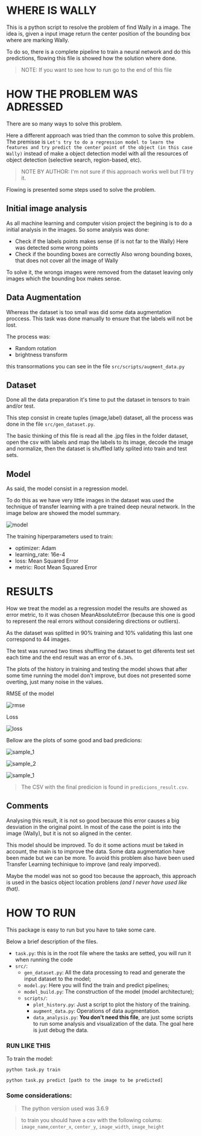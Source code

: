 # WHERE IS WALLY

This is a python script to resolve the problem of find Wally in a image. The idea is, given a input image return the center position of the bounding box where are marking Wally.

To do so, there is a complete pipeline to train a neural network and do this predictions, flowing this file is showed how the solution where done.

> NOTE: If you want to see how to run go to the end of this file

# HOW THE PROBLEM WAS ADRESSED

There are so many ways to solve this problem.

Here a different approach was tried than the common to solve this problem. The premisse is `Let's try to do a regression model to learn the features and try predict the center point of the object (in this case Wally)` instead of make a object detection model with all the resources of object detection (selective search, region-based, etc).

> NOTE BY AUTHOR: I'm not sure if this approach works well but I'll try it.

Flowing is presented some steps used to solve the problem.

## Initial image analysis

As all machine learning and computer vision project the begining is to do a initial analysis in the images. So some analysis was done:

- Check if the labels points makes sense (if is not far to the Wally)
    Here was detected some wrong points 
- Check if the bounding boxes are correctly
    Also wrong bounding boxes, that does not cover all the image of Wally

To solve it, the wrongs images were removed from the dataset leaving only images which the bounding box makes sense.

## Data Augmentation

Whereas the dataset is too small was did some data augmentation proccess. This task was done manually to ensure that the labels will not be lost.

The process was:

- Random rotation
- brightness transform

this transormations you can see in the file `src/scripts/augment_data.py`

## Dataset

Done all the data preparation it's time to put the dataset in tensors to train and/or test.

This step consist in create tuples (image,label) dataset, all the process was done in the file `src/gen_dataset.py`.

The basic thinking of this file is read all the .jpg files in the folder dataset, open the csv with labels and map the labels to its image, decode the image and normalize, then the dataset is shuffled latly splited into train and test sets.

## Model

As said, the model consist in a regression model.

To do this as we have very little images in the dataset was used the technique of transfer learning with a pre trained deep neural network. In the image below are showed the model summary.

![model](aux/model_summary.png)

The training hiperparameters used to train:

- optimizer: Adam
- learning_rate: 16e-4
- loss: Mean Squared Error
- metric: Root Mean Squared Error

# RESULTS

How we treat the model as a regression model the results are showed as error metric, to it was chosen MeanAbsoluteError (because this one is good to represent the real errors without considering directions or outliers).

As the dataset was splitted in 90% training and 10% validating this last one correspond to 44 images.

The test was runned two times shuffling the dataset to get diferents test set each time and the end result was an error of `6.34%`.

The plots of the history in training and testing the model shows that after some time running the model don't improve, but does not presented some overting, just many noise in the values.

RMSE of the model

![rmse](aux/rmse.png)

Loss

![loss](aux/loss.png)


Bellow are the plots of some good and bad predicions:

![sample_1](aux/sample_1.png)

![sample_2](aux/sample_2.png)

![sample_1](aux/sample_3.png)


> The CSV with the final predicion is found in `predicions_result.csv`.

## Comments

Analysing this result, it is not so good because this error causes a big desviation in the original point. In most of the case the point is into the image (Wally), but it is not so aligned in the center.

This model should be improved. To do it some actions must be taked in account, the main is to improve the data. Some data augmentation have been made but we can be more. To avoid this problem also have been used Transfer Learning techinique to improve (and realy imporved).

Maybe the model was not so good too because the approach, this approach is used in the basics object location problens *(and I never have used like that)*.



# HOW TO RUN

This package is easy to run but you have to take some care. 

Below a brief description of the files.

- `task.py`: this is in the root file where the tasks are setted, you will run it when running the code
- `src/`:
    - `gen_dataset.py`: All the data processing to read and generate the input dataset to the model;
    - `model.py`: Here you will find the train and predict pipelines;
    - `model_build.py`: The construction of the model (model architecture);
    - `scripts/`:
        - `plot_history.py`: Just a script to plot the history of the training.
        - `augment_data.py`: Operations of data augmentation.
        - `data_analysis.py`: **You don't need this file**, are just some scripts to run some analysis and visualization of the data. The goal here is just debug the data.

### RUN LIKE THIS

To train the model:

```
python task.py train
```

```
python task.py predict [path to the image to be predicted]
```

### Some considerations:

> The python version used was 3.6.9

> to train you should have a csv with the following colums: `image_name`,`center_x`, `center_y`, `image_width`, `image_height`